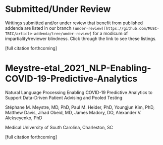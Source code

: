 
Submitted/Under Review
======================

Writings submitted and/or under review that benefit from published
addenda are listed in our branch
`(under-review)[https://github.com/MUSC-TBIC/article-addenda/tree/under-review]`
for a modicum of impartiality/reviewer blindness. Click through the
link to see these listings.

[full citation forthcoming]

Meystre-etal_2021_NLP-Enabling-COVID-19-Predictive-Analytics
============================================================

Natural Language Processing Enabling COVID-19 Predictive Analytics to
Support Data-Driven Patient Advising and Pooled Testing

Stéphane M. Meystre, MD, PhD, Paul M. Heider, PhD, Youngjun Kim, PhD,
Matthew Davis, Jihad Obeid, MD, James Madory, DO, Alexander
V. Alekseyenko, PhD

Medical University of South Carolina, Charleston, SC

[full citation forthcoming]
